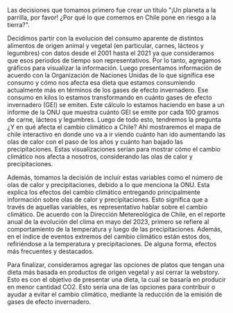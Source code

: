 

Las decisiones que tomamos primero fue crear un título "¡Un planeta a la parrilla, por favor! ¿Por qué lo que comemos en Chile pone en riesgo a la tierra?".

Decidimos partir con la evolucion del consumo aparente de distintos alimentos de origen animal y vegetal (en particular, carnes, lácteos y legumbres) con datos desde el 2001 hasta el 2021 ya que consideramos que esos periodos de tiempo son representativos.
Por lo tanto, agregamos gráficos para visualizar la información. Luego presentamos información de acuerdo con la Organización de Naciones Unidas de lo que significa ese consumo y cómo nos afecta esa dieta que estamos consumiendo actualmente más en términos de los gases de efecto invernadero. 
Ese consumo en kilos lo estamos transformando en cuánto gases de efecto invernadero (GEI) se emiten. Este cálculo lo estamos haciendo en base a un informe de la ONU que muestra cuánto GEI se emite por cada 100 gramos de carne, lácteos y legumbres.
Luego de todo esto, tendremos la pregunta ¿Y en qué afecta el cambio climático a Chile? Ahí mostraremos el mapa de chile interactivo en donde uno va a ir viendo cuánto han ido aumentando las olas de calor con el paso de los años y cuánto han bajado las precipitaciones. Estas visualizaciones serían para mostrar cómo el cambio climático nos afecta a nosotros, considerando las olas de calor y precipitaciones.


Además, tomamos la decisión de incluir estas variables como el número de olas de calor y precipitaciones, debido a lo que menciona la ONU. Esta explica los efectos del cambio climático entregando principalmente información sobre olas de calor y precipitaciones. Esto significa que a través de aquellas variables, es representativo hablar sobre el cambio climático. De acuerdo con la Dirección Metereológica de Chile, en el reporte anual de la evolución del clima en mayo del 2023, primero se refiere al comportamiento de la temperatura y luego de las precipitaciones. Además, en el índice de eventos extremos del cambio climático están estos dos, refiriéndose a la temperatura y precipitaciones. De alguna forma, efectos más frecuentes y destacados.  

Para finalizar, consideramos agregar las opciones de platos que tengan una dieta más basada en productos de origen vegetal y así cerrar la webstory. Esto es con el objetivo de presentar una dieta, la cual se basaría en producir en menor cantidad CO2. Esto sería una de las opciones para contribuir o ayudar a evitar el cambio climático, mediante la reducción de la emisión de gases de efecto invernadero. 

